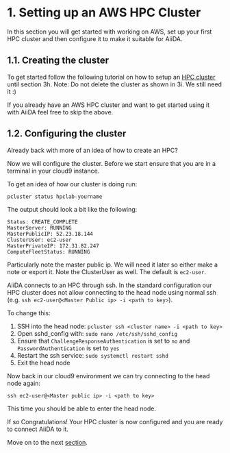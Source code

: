 # 1. Setting up an AWS HPC Cluster

In this section you will get started with working on AWS, set up your first HPC cluster and then configure it to make it suitable for AiiDA.

## 1.1. Creating the cluster
To get started follow the following tutorial on how to setup an [HPC cluster](https://www.hpcworkshops.com/03-hpc-aws-parallelcluster-workshop.html) until section 3h. Note: Do not delete the cluster as shown in 3i. We still need it :)

If you already have an AWS HPC cluster and want to get started using it with AiiDA feel free to skip the above.

## 1.2. Configuring the cluster
Already back with more of an idea of how to create an HPC?

Now we will configure the cluster. Before we start ensure that you are in a terminal in your cloud9 instance.

To get an idea of how our cluster is doing run:
```
pcluster status hpclab-yourname
```
The output should look a bit like the following:
```
Status: CREATE_COMPLETE
MasterServer: RUNNING
MasterPublicIP: 52.23.18.144
ClusterUser: ec2-user
MasterPrivateIP: 172.31.82.247
ComputeFleetStatus: RUNNING
```
Particularly note the master public ip. We will need it later so either make a note or export it. Note the ClusterUser as well. The default is `ec2-user`.

AiiDA connects to an HPC through ssh. In the standard configuration our HPC cluster does not allow connecting to the head node using normal ssh (e.g. `ssh ec2-user@<Master Public ip> -i <path to key>`). 

To change this:
1. SSH into the head node: `pcluster ssh <cluster name> -i <path to key>`
2. Open sshd_config with: `sudo nano /etc/ssh/sshd_config`
3. Ensure that `ChallengeResponseAuthentication` is set to `no` and `PasswordAuthentication` is set to `yes`
4. Restart the ssh service: `sudo systemctl restart sshd`
5. Exit the head node

Now back in our cloud9 environment we can try connecting to the head node again:
```
ssh ec2-user@<Master public ip> -i <path to key>
```
This time you should be able to enter the head node.

If so Congratulations! Your HPC cluster is now configured and you are ready to connect AiiDA to it.

Move on to the next [section](../Section2/2.%20Connecting%20AiiDA%20to%20the%20cluster.md).
